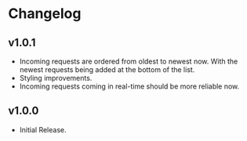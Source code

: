# Changelog

## v1.0.1
- Incoming requests are ordered from oldest to newest now. With the newest requests being added at the bottom of the list.
- Styling improvements.
- Incoming requests coming in real-time should be more reliable now.

## v1.0.0
- Initial Release.
